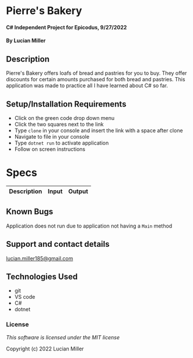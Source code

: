 # Pierre's Bakery

#### C# Independent Project for Epicodus, 9/27/2022

#### By Lucian Miller

## Description

Pierre's Bakery offers loafs of bread and pastries for you to buy. They offer discounts for certain amounts purchased for both bread and pastries. This application was made to practice all I have learned about C# so far.

## Setup/Installation Requirements

* Click on the green code drop down menu
* Click the two squares next to the link
* Type `clone` in your console and insert the link with a space after clone
* Navigate to file in your console
* Type `dotnet run` to activate application
* Follow on screen instructions

# Specs

|Description|Input|Output
|:--:|:--:|:--:|

## Known Bugs

Application does not run due to application not having a `Main` method

## Support and contact details

lucian.miller185@gmail.com

## Technologies Used

* git
* VS code
* C#
* dotnet

### License

*This software is licensed under the MIT license*

Copyright (c) 2022 Lucian Miller
